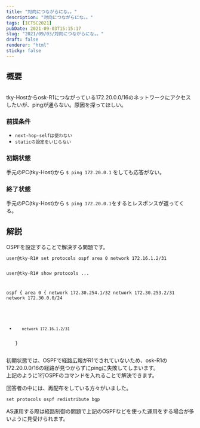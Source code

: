 ```yaml
---
title: "対向につながらにな。。"
description: "対向につながらにな。。"
tags: [ICTSC2021]
pubDate: 2021-09-03T15:15:17
slug: "2021/09/03/対向につながらにな。。"
draft: false
renderer: "html"
sticky: false
---
```



<h2>概要</h2>



<figure class="wp-block-image"><img decoding="async" src="https://i.imgur.com/sVvAtzA.png.webp" alt=""/></figure>



<p>tky-Hostからosk-R1につながっている172.20.0.0/16のネットワークにアクセス<br>
したいが、pingが通らない。原因を探ってほしい。<br>
</p>



<h3>前提条件</h3>



<ul><li><code>next-hop-selfは使わない</code></li><li><code>staticの設定をいじらない</code></li></ul>



<h3>初期状態</h3>



<p>手元のPC(tky-Host)から <code>$ ping 172.20.0.1</code> をしても応答がない。</p>



<h3>終了状態</h3>



<p>手元のPC(tky-Host)から <code>$ ping 172.20.0.1</code>をするとレスポンスが返ってくる。</p>



<h2>解説</h2>



<p>OSPFを設定することで解決する問題です。  </p>


<div class="wp-block-syntaxhighlighter-code "><pre class="brush: plain; title: ; title: ; notranslate" title=""><code>user@tky-R1# set protocols ospf area 0 network 172.16.1.2/31

user@tky-R1# show protocols
...

ospf {
     area 0 {
         network 172.30.254.1/32
         network 172.30.253.2/31
         network 172.30.0.0/24
+        network 172.16.1.2/31
     }</code></pre></div>


<p>初期状態では、OSPFで経路広報がR1でされていないため、osk-R1の172.20.0.0/16の経路が見つからずにpingに失敗してしまいます。  <br>
上記のように1行OSPFのコマンドを入れることで解決できます。</p>



<p>回答者の中には、再配布をしている方々がいました。</p>


<div class="wp-block-syntaxhighlighter-code "><pre class="brush: plain; title: ; title: ; notranslate" title=""><code>set protocols ospf redistribute bgp</code></pre></div>


<p>AS運用する際は経路制御の問題で上記のOSPFなどを使った運用をする場合が多いように見受けられます。</p>
